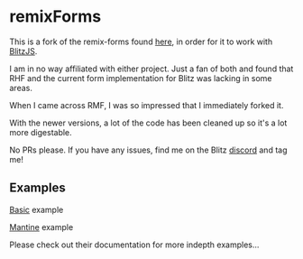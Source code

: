 # remixForms

This is a fork of the remix-forms found [here], in order for it to work with [BlitzJS].

I am in no way affiliated with either project.  Just a fan of both and found that RHF and the current form implementation for Blitz was lacking in some areas.

When I came across RMF, I was so impressed that I immediately forked it.

With the newer versions, a lot of the code has been cleaned up so it's a lot more digestable.

No PRs please.  If you have any issues, find me on the Blitz [discord] and tag me!

## Examples

[Basic] example

[Mantine] example

Please check out their documentation for more indepth examples...

[here]: https://remix-forms.seasoned.cc/
[BlitzJS]: https://blitzjs.com/
[discord]: https://discord.blitzjs.com/
[Basic]: https://codesandbox.io/s/hungry-archimedes-yopb5k?file=/src/App.tsx
[Mantine]: https://codesandbox.io/s/epic-rubin-xxmxri?file=/src/App.tsx